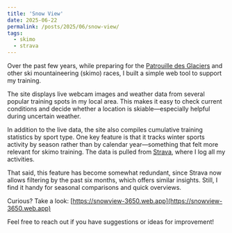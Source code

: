 ```yaml
---
title: 'Snow View'
date: 2025-06-22
permalink: /posts/2025/06/snow-view/
tags:
  - skimo
  - strava
---
```


Over the past few years, while preparing for the [Patrouille des Glaciers](https://pdg.ch) and other ski mountaineering (skimo) races, I built a simple web tool to support my training.

The site displays live webcam images and weather data from several popular training spots in my local area. This makes it easy to check current conditions and decide whether a location is skiable—especially helpful during uncertain weather.

In addition to the live data, the site also compiles cumulative training statistics by sport type. One key feature is that it tracks winter sports activity by season rather than by calendar year—something that felt more relevant for skimo training. The data is pulled from [Strava](https://www.strava.com/), where I log all my activities.

That said, this feature has become somewhat redundant, since Strava now allows filtering by the past six months, which offers similar insights. Still, I find it handy for seasonal comparisons and quick overviews.

Curious? Take a look: [https://snowview-3650.web.app](https://snowview-3650.web.app)

Feel free to reach out if you have suggestions or ideas for improvement!
